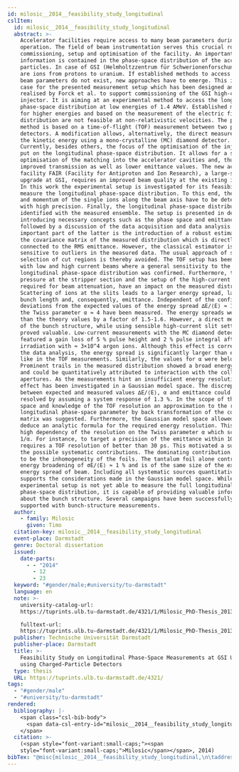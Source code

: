 ```yaml
---
id: milosic__2014__feasibility_study_longitudinal
cslItem:
  id: milosic__2014__feasibility_study_longitudinal
  abstract: >-
    Accelerator facilities require access to many beam parameters during
    operation. The field of beam instrumentation serves this crucial role in
    commissioning, setup and optimisation of the facility. An important
    information is contained in the phase-space distribution of the accelerated
    particles. In case of GSI (Helmholtzzentrum für Schwerionenforschung) those
    are ions from protons to uranium. If established methods to access certain
    beam parameters do not exist, new approaches have to emerge. This is the
    case for the presented measurement setup which has been designed and
    realised by Forck et al. to support commissioning of the GSI high-current
    injector. It is aiming at an experimental method to access the longitudinal
    phase-space distribution at low energies of 1.4 AMeV. Established methods
    for higher energies and based on the measurement of the electric field
    distribution are not feasible at non-relativistic velocities. The presented
    method is based on a time-of-flight (TOF) measurement between two particle
    detectors. A modification allows, alternatively, the direct measurement of
    the kinetic energy using a mono-crystalline (MC) diamond detector.
    Currently, besides others, the focus of the optimisation of the injector is
    put on the longitudinal phase-space distribution. It allows for a systematic
    optimisation of the matching into the accelerator cavities and, thus, an
    improved transmission as well as lower emittance values. The new accelerator
    facility FAIR (Facility for Antiproton and Ion Research), a large-scale
    upgrade at GSI, requires an improved beam quality at the existing injector.
    In this work the experimental setup is investigated for its feasibility to
    measure the longitudinal phase-space distribution. To this end, the phase
    and momentum of the single ions along the beam axis have to be determined
    with high precision. Finally, the longitudinal phase-space distribution is
    identified with the measured ensemble. The setup is presented in detail,
    introducing necessary concepts such as the phase space and emittance and is
    followed by a discussion of the data acquisition and data analysis. An
    important part of the latter is the introduction of a robust estimator for
    the covariance matrix of the measured distribution which is directly
    connected to the RMS emittance. However, the classical estimator is very
    sensitive to outliers in the measured data. The usual approach of subjective
    selection of cut regions is thereby avoided. The TOF setup has been tested
    with low and high current beams where a general sensitivity to the
    longitudinal phase-space distribution was confirmed. Furthermore, the gas
    pressure at the stripper section and the setup of the high-current slits,
    required for beam attenuation, have an impact on the measured distributions.
    Scattering of ions at the slits leads to a larger energy spread, larger
    bunch length and, consequently, emittance. Independent of the configuration,
    deviations from the expected values of the energy spread ∆E/⟨E⟩ ≈ 1 % and
    the Twiss parameter α ≈ 4 have been measured. The energy spreads were larger
    than the theory values by a factor of 1.5-1.6. However, a direct measurement
    of the bunch structure, while using sensible high-current slit settings,
    proved valuable. Low-current measurements with the MC diamond detector
    featured a gain loss of 5 % pulse height and 2 % pulse integral after
    irradiation with ≈ 3×10^4 argon ions. Although this effect is corrected in
    the data analysis, the energy spread is significantly larger than expected,
    like in the TOF measurements. Similarly, the values for α were below 0.5.
    Prominent trails in the measured distribution showed a broad energy spectrum
    and could be quantitatively attributed to interaction with the collimator
    apertures. As the measurements hint an insufficient energy resolution, this
    effect has been investigated in a Gaussian model space. The discrepancies
    between expected and measured values ∆E/⟨E⟩, α and emittance could be
    resolved by assuming a system response of 1.3 %. In the scope of this model
    space and knowledge of the TOF resolution an approximation to the real
    longitudinal phase-space parameter by back transformation of the covariance
    matrix was suggested. Furthermore, the Gaussian model space allowed to
    deduce an analytic formula for the required energy resolution. This showed a
    high dependency of the resolution on the Twiss parameter α which scales with
    1/α. For instance, to target a precision of the emittance within 10 %
    requires a TOF resolution of better than 30 ps. This motivated a survey on
    the possible systematic contributions. The dominating contribution was found
    to be the inhomogeneity of the foils. The tantalum foil alone contributes an
    energy broadening of σE/⟨E⟩ ≈ 1 % and is of the same size of the expected
    energy spread of beam. Including all systematic sources quantitatively
    supports the considerations made in the Gaussian model space. While the
    experimental setup is not yet able to measure the full longitudinal
    phase-space distribution, it is capable of providing valuable information
    about the bunch structure. Several campaigns have been successfully
    supported with bunch-structure measurements.
  author:
    - family: Milosic
      given: Timo
  citation-key: milosic__2014__feasibility_study_longitudinal
  event-place: Darmstadt
  genre: Doctoral dissertation
  issued:
    date-parts:
      - - "2014"
        - 12
        - 23
  keyword: "#gender/male;#university/tu-darmstadt"
  language: en
  note: >-
    university-catalog-url:
    https://tuprints.ulb.tu-darmstadt.de/4321/1/Milosic_PhD-Thesis_2013.pdf

    fulltext-url:
    https://tuprints.ulb.tu-darmstadt.de/4321/1/Milosic_PhD-Thesis_2013.pdf
  publisher: Technische Universität Darmstadt
  publisher-place: Darmstadt
  title: >-
    Feasibility Study on Longitudinal Phase-Space Measurements at GSI UNILAC
    using Charged-Particle Detectors
  type: thesis
  URL: https://tuprints.ulb.tu-darmstadt.de/4321/
tags:
  - "#gender/male"
  - "#university/tu-darmstadt"
rendered:
  bibliography: |-
    <span class="csl-bib-body">
      <span data-csl-entry-id="milosic__2014__feasibility_study_longitudinal" class="csl-entry"><span class='author-bib'>Milosic</span>. <span class='date-bib'>(2014)</span>. <span class='title'><i><b><span style="font-style:normal;">Feasibility Study on Longitudinal Phase-Space Measurements at GSI UNILAC using Charged-Particle Detectors</span></b></i></span> [Doctoral dissertation, Technische Universität Darmstadt]. <span class='URL'><a href='https://tuprints.ulb.tu-darmstadt.de/4321/'>LINK</a></span></span>
    </span>
  citation: >-
    (<span style="font-variant:small-caps;"><span
    style="font-variant:small-caps;">Milosic</span></span>, 2014)
bibTex: "@misc{milosic__2014__feasibility_study_longitudinal,\n\taddress = {Darmstadt},\n\tauthor = {Milosic, Timo},\n\tyear = {2014},\n\tmonth = {dec 23},\n\tnote = {university-catalog-url: https://tuprints.ulb.tu-darmstadt.de/4321/1/Milosic\\textunderscore{}PhD-Thesis\\textunderscore{}2013.pdf\nfulltext-url: https://tuprints.ulb.tu-darmstadt.de/4321/1/Milosic\\textunderscore{}PhD-Thesis\\textunderscore{}2013.pdf},\n\tschool = {Technische Universit{\\\" a}t Darmstadt},\n\ttitle = {Feasibility {Study} on {Longitudinal} {Phase}-{Space} {Measurements} at {GSI} {UNILAC} using {Charged}-{Particle} {Detectors}},\n\ttype = {Doctoral dissertation},\n\turl = {https://tuprints.ulb.tu-darmstadt.de/4321/},\n}\n\n"
---
```

